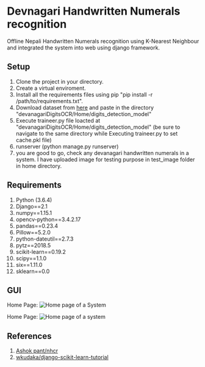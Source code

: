 # Devnagari Handwritten Numerals recognition
Offline Nepali Handwritten Numerals recognition using K-Nearest Neighbour and integrated the system into web using django framework.

## Setup
1. Clone the project in your directory.
2. Create a virtual enviroment.
3. Install all the requirements files using pip "pip install -r /path/to/requirements.txt".
4. Download dataset from [here](https://www.google.com "Google's Homepage") and paste in the directory "devanagariDigitsOCR/Home/digits_detection_model"
5. Execute traineer.py file loacted at "devanagariDigitsOCR/Home/digits_detection_model" (be sure to navigate to the same directory while Executing traineer.py to set cache.pkl file)
6. runserver (python manage.py runserver)
7. you are good to go, check any devanagari handwritten numerals in a system. 
I have uploaded image for testing purpose in test_image folder in home directory.


## Requirements
1. Python (3.6.4)
2. Django==2.1
3. numpy==1.15.1
4. opencv-python==3.4.2.17
5. pandas==0.23.4
6. Pillow==5.2.0
7. python-dateutil==2.7.3
8. pytz==2018.5
9. scikit-learn==0.19.2
10. scipy==1.1.0
11. six==1.11.0
12. sklearn==0.0

## GUI
Home Page:
![Home page of a System]()

Home Page:
![Home page of a system](https://github.com/dipbazz/Devnagari-numerals-recognition-using-KNN-and-integrated-to-django/tree/master/devanagariDigitsOCR/test_image/img.jpg "Logo Title Text 1")


## References
1. [Ashok pant/nhcr](https://github.com/ashokpant/nhcr)
2. [wkudaka/django-scikit-learn-tutorial](https://github.com/wkudaka/django-scikit-learn-tutorial)
